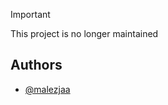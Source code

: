> [!IMPORTANT]
> This project is no longer maintained

## Authors

- [@malezjaa](https://github.com/malezjaa)


